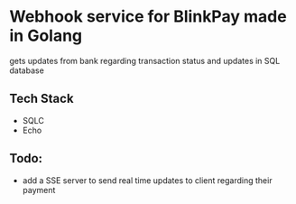 # Webhook service for BlinkPay made in Golang
gets updates from bank regarding transaction status and updates in SQL database

## Tech Stack
- SQLC
- Echo

## Todo:
- add a SSE server to send real time updates to client regarding their payment